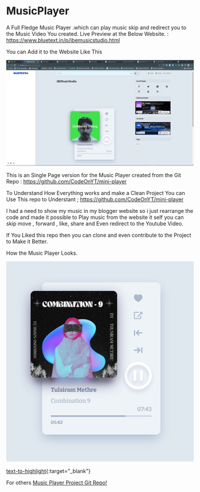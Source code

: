 # MusicPlayer

A Full Fledge Music Player .which can play music skip and redirect you to the Music Video You created.
Live Preview at the Below Website. : https://www.bluetext.in/p/ibemusicstudio.html

You can Add it to the Website Like This 



![Screenshot For Embedeing in Website](https://raw.githubusercontent.com/CodeOnYT/MusicPlayer/main/Add.png)

This is an Single Page version for the Music Player created from the Git Repo : https://github.com/CodeOnYT/mini-player

To Understand How Everything works and make a Clean Project You can Use This repo to Understant ; https://github.com/CodeOnYT/mini-player

I had a need to show my music in my blogger website so i just rearrange the code and made it possible to Play music from
the website it self you can skip move , forward , like, share and Even redirect to the Youtube Video.

If You Liked this repo then you can clone and even contribute to the Project to Make it Better.

How the Music Player Looks.

![Screenshot](https://raw.githubusercontent.com/CodeOnYT/MusicPlayer/main/Screenshot%202021-09-14%20155051.png)





[text-to-highlight](actual-link){:target="\_blank"}

For others
<a href="https://github.com/CodeOnYT/mini-player" target="_blank">Music Player Project Git Repo!</a>
